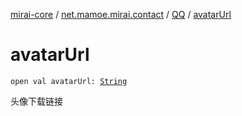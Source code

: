[mirai-core](../../index.md) / [net.mamoe.mirai.contact](../index.md) / [QQ](index.md) / [avatarUrl](./avatar-url.md)

# avatarUrl

`open val avatarUrl: `[`String`](https://kotlinlang.org/api/latest/jvm/stdlib/kotlin/-string/index.html)

头像下载链接

